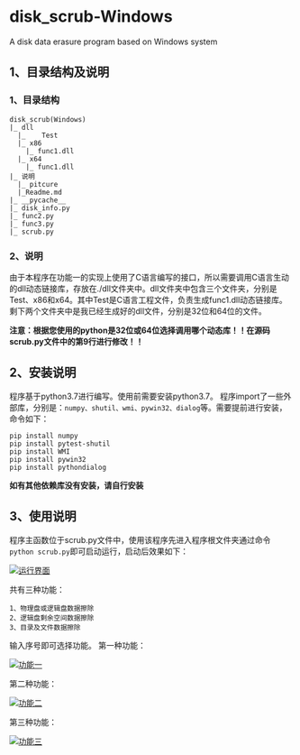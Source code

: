 # disk_scrub-Windows
A disk data erasure program based on Windows system

## 1、目录结构及说明

### 1、目录结构

```
disk_scrub(Windows)
|_ dll
  |_	Test
  |_ x86
    |_ func1.dll
  |_ x64
    |_ func1.dll
|_ 说明
  |_ pitcure
  |_Readme.md
|_ __pycache__
|_ disk_info.py
|_ func2.py
|_ func3.py
|_ scrub.py
```

### 2、说明

由于本程序在功能一的实现上使用了C语言编写的接口，所以需要调用C语言生动的dll动态链接库，存放在./dll文件夹中。dll文件夹中包含三个文件夹，分别是Test、x86和x64。其中Test是C语言工程文件，负责生成func1.dll动态链接库。剩下两个文件夹中是我已经生成好的dll文件，分别是32位和64位的文件。

**注意：根据您使用的python是32位或64位选择调用哪个动态库！！在源码scrub.py文件中的第9行进行修改！！**

## 2、安装说明

程序基于python3.7进行编写。使用前需要安装python3.7。
程序import了一些外部库，分别是：`numpy、shutil、wmi、pywin32、dialog`等。需要提前进行安装，命令如下：

```
pip install numpy
pip install pytest-shutil
pip install WMI
pip install pywin32
pip install pythondialog
```

**如有其他依赖库没有安装，请自行安装**

## 3、使用说明

程序主函数位于scrub.py文件中，使用该程序先进入程序根文件夹通过命令`python scrub.py`即可启动运行，启动后效果如下：

[![运行界面](https://s3.ax1x.com/2021/02/24/yXJhlD.png)](https://imgtu.com/i/yXJhlD)

共有三种功能：

```
1、物理盘或逻辑盘数据擦除
2、逻辑盘剩余空间数据擦除
3、目录及文件数据擦除
```

输入序号即可选择功能。
第一种功能：

[![功能一](https://s3.ax1x.com/2021/02/24/yXJ5OH.png)](https://imgtu.com/i/yXJ5OH)

第二种功能：

[![功能二](https://s3.ax1x.com/2021/02/24/yXJ46e.png)](https://imgtu.com/i/yXJ46e)

第三种功能：

[![功能三](https://s3.ax1x.com/2021/02/24/yXJfSO.png)](https://imgtu.com/i/yXJfSO)

